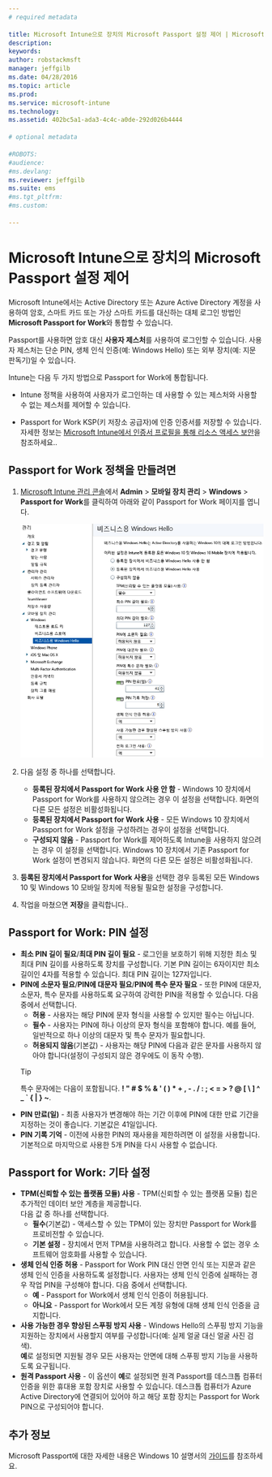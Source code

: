 ```yaml
---
# required metadata

title: Microsoft Intune으로 장치의 Microsoft Passport 설정 제어 | Microsoft Intune
description:
keywords:
author: robstackmsft
manager: jeffgilb
ms.date: 04/28/2016
ms.topic: article
ms.prod:
ms.service: microsoft-intune
ms.technology:
ms.assetid: 402bc5a1-ada3-4c4c-a0de-292d026b4444

# optional metadata

#ROBOTS:
#audience:
#ms.devlang:
ms.reviewer: jeffgilb
ms.suite: ems
#ms.tgt_pltfrm:
#ms.custom:

---
```


# Microsoft Intune으로 장치의 Microsoft Passport 설정 제어
Microsoft Intune에서는 Active Directory 또는 Azure Active Directory 계정을 사용하여 암호, 스마트 카드 또는 가상 스마트 카드를 대신하는 대체 로그인 방법인 **Microsoft Passport for Work**와 통합할 수 있습니다.

Passport를 사용하면 암호 대신 **사용자 제스처**를 사용하여 로그인할 수 있습니다. 사용자 제스처는 단순 PIN, 생체 인식 인증(예: Windows Hello) 또는 외부 장치(예: 지문 판독기)일 수 있습니다.

Intune는 다음 두 가지 방법으로 Passport for Work에 통합됩니다.

-   Intune 정책을 사용하여 사용자가 로그인하는 데 사용할 수 있는 제스처와 사용할 수 없는 제스처를 제어할 수 있습니다.

-   Passport for Work KSP(키 저장소 공급자)에 인증 인증서를 저장할 수 있습니다. 자세한 정보는 [Microsoft Intune에서 인증서 프로필을 통해 리소스 액세스 보안](secure-resource-access-with-certificate-profiles.md)을 참조하세요..

## Passport for Work 정책을 만들려면

1.  [Microsoft Intune 관리 콘솔](https://manage.microsoft.com)에서 **Admin** &gt; **모바일 장치 관리** &gt; **Windows** &gt; **Passport for Work**를 클릭하여 아래와 같이 Passport for Work 페이지를 엽니다.

    ![Passport for Work 페이지](../media/passport.png)

2.  다음 설정 중 하나를 선택합니다.
    - **등록된 장치에서 Passport for Work 사용 안 함** - Windows 10 장치에서 Passport for Work를 사용하지 않으려는 경우 이 설정을 선택합니다. 화면의 다른 모든 설정은 비활성화됩니다.
    - **등록된 장치에서 Passport for Work 사용** - 모든 Windows 10 장치에서 Passport for Work 설정을 구성하려는 경우이 설정을 선택합니다.
    - **구성되지 않음** - Passport for Work를 제어하도록 Intune을 사용하지 않으려는 경우 이 설정을 선택합니다. Windows 10 장치에서 기존 Passport for Work 설정이 변경되지 않습니다. 화면의 다른 모든 설정은 비활성화됩니다.
3.  **등록된 장치에서 Passport for Work 사용**을 선택한 경우 등록된 모든 Windows 10 및 Windows 10 모바일 장치에 적용될 필요한 설정을 구성합니다.
3.  작업을 마쳤으면 **저장**을 클릭합니다..

## Passport for Work: PIN 설정

  
- **최소 PIN 길이 필요**/**최대 PIN 길이 필요** - 로그인을 보호하기 위해 지정한 최소 및 최대 PIN 길이를 사용하도록 장치를 구성합니다. 기본 PIN 길이는 6자이지만 최소 길이인 4자를 적용할 수 있습니다. 최대 PIN 길이는 127자입니다.
- **PIN에 소문자 필요**/**PIN에 대문자 필요**/**PIN에 특수 문자 필요** - 또한 PIN에 대문자, 소문자, 특수 문자를 사용하도록 요구하여 강력한 PIN을 적용할 수 있습니다. 다음 중에서 선택합니다.
    - **허용** - 사용자는 해당 PIN에 문자 형식을 사용할 수 있지만 필수는 아닙니다.
    - **필수** - 사용자는 PIN에 하나 이상의 문자 형식을 포함해야 합니다. 예를 들어, 일반적으로 하나 이상의 대문자 및 특수 문자가 필요합니다.
    - **허용되지 않음**(기본값) - 사용자는 해당 PIN에 다음과 같은 문자를 사용하지 않아야 합니다(설정이 구성되지 않은 경우에도 이 동작 수행).
    > [!TIP]
    > 특수 문자에는 다음이 포함됩니다. **! " # $ % &amp; ' ( ) &#42; + , - . / : ; &lt; = &gt; ? @ [ \ ] ^ _ &#96; { &#124; } ~**.
- **PIN 만료(일)** - 최종 사용자가 변경해야 하는 기간 이후에 PIN에 대한 만료 기간을 지정하는 것이 좋습니다. 기본값은 41일입니다. 
- **PIN 기록 기억** - 이전에 사용한 PIN의 재사용을 제한하려면 이 설정을 사용합니다. 기본적으로 마지막으로 사용한 5개 PIN을 다시 사용할 수 없습니다.


## Passport for Work: 기타 설정

- **TPM(신뢰할 수 있는 플랫폼 모듈) 사용** - TPM(신뢰할 수 있는 플랫폼 모듈) 칩은 추가적인 데이터 보안 계층을 제공합니다.<br>다음 값 중 하나를 선택합니다.
    - **필수**(기본값) - 액세스할 수 있는 TPM이 있는 장치만 Passport for Work를 프로비전할 수 있습니다.
    - **기본 설정** - 장치에서 먼저 TPM을 사용하려고 합니다. 사용할 수 없는 경우 소프트웨어 암호화를 사용할 수 있습니다.
- **생체 인식 인증 허용** - Passport for Work PIN 대신 안면 인식 또는 지문과 같은 생체 인식 인증을 사용하도록 설정합니다. 사용자는 생체 인식 인증에 실패하는 경우 작업 PIN을 구성해야 합니다. 다음 중에서 선택합니다.
    - **예** - Passport for Work에서 생체 인식 인증이 허용됩니다.
    - **아니요** - Passport for Work에서 모든 계정 유형에 대해 생체 인식 인증을 금지합니다.
- **사용 가능한 경우 향상된 스푸핑 방지 사용** - Windows Hello의 스푸핑 방지 기능을 지원하는 장치에서 사용할지 여부를 구성합니다(예: 실제 얼굴 대신 얼굴 사진 검색).<br>**예**로 설정되면 지원될 경우 모든 사용자는 안면에 대해 스푸핑 방지 기능을 사용하도록 요구됩니다.
- **원격 Passport 사용** - 이 옵션이 **예**로 설정되면 원격 Passport를 데스크톱 컴퓨터 인증을 위한 휴대용 포함 장치로 사용할 수 있습니다. 데스크톱 컴퓨터가 Azure Active Directory에 연결되어 있어야 하고 해당 포함 장치는 Passport for Work PIN으로 구성되어야 합니다.

## 추가 정보
Microsoft Passport에 대한 자세한 내용은 Windows 10 설명서의 [가이드](https://technet.microsoft.com/library/mt589441.aspx)를 참조하세요.




<!--HONumber=May16_HO1-->


